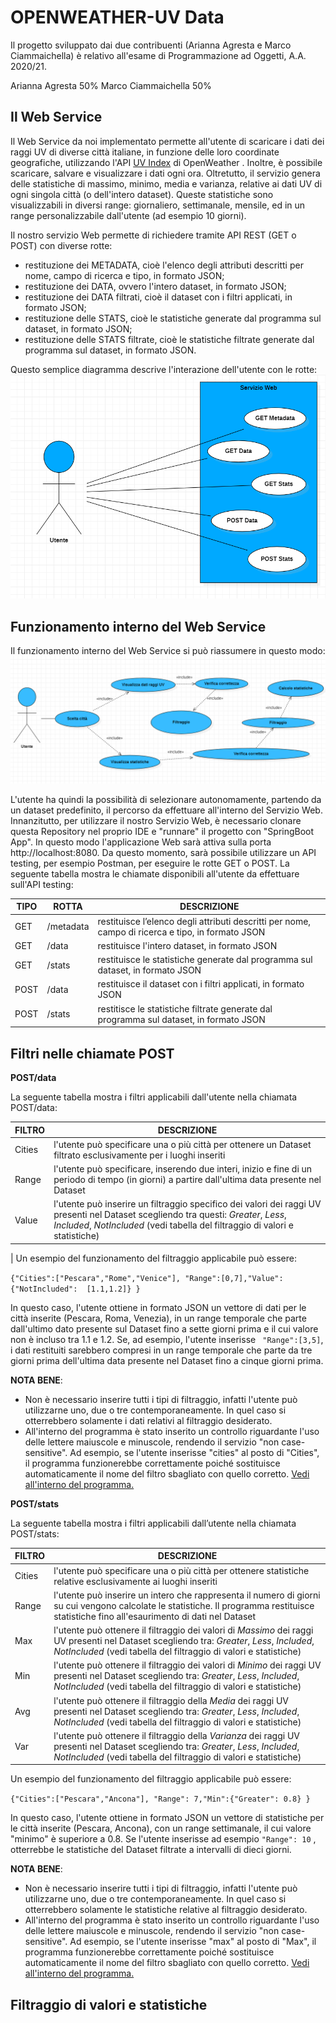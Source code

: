 # OPENWEATHER-UV Data
Il progetto sviluppato dai due contribuenti (Arianna Agresta e Marco Ciammaichella) è relativo all'esame di Programmazione ad Oggetti, A.A. 2020/21.

Arianna Agresta 50%
Marco Ciammaichella 50%

##  Il Web Service
Il Web Service da noi implementato permette all'utente di scaricare i dati dei raggi UV di diverse città italiane, in funzione delle loro coordinate geografiche, utilizzando l'API [UV Index](https://openweathermap.org/api/uvi#geo)  di OpenWeather . Inoltre, è possibile scaricare, salvare e visualizzare i dati ogni ora. Oltretutto, il servizio genera delle statistiche di massimo, minimo, media e varianza, relative ai dati UV di ogni singola città (o dell'intero dataset). Queste statistiche sono visualizzabili in diversi range: giornaliero, settimanale, mensile, ed in un range personalizzabile dall'utente (ad esempio 10 giorni). 

Il nostro servizio Web permette di richiedere tramite API REST (GET o POST) con diverse rotte:
 - restituzione dei METADATA, cioè l'elenco degli attributi descritti per nome, campo di ricerca e tipo, in formato JSON;
 - restituzione dei DATA, ovvero l'intero dataset, in formato JSON;
 - restituzione dei DATA filtrati, cioè il dataset con i filtri applicati, in formato JSON;
 - restituzione delle STATS, cioè le statistiche generate dal programma sul dataset, in formato JSON;
 - restituzione delle STATS filtrate, cioè le statistiche filtrate generate dal programma sul dataset, in formato JSON.
 
 Questo semplice diagramma descrive l'interazione dell'utente con le rotte:
 ![](https://github.com/Arianna6400/Progetto-Agresta-Ciammaichella/blob/master/UMLDiagrams/UseCaseDiagrams/UseCase(Metadata,%20Data,%20Stats).png?raw=true)

## Funzionamento interno del Web Service

 Il funzionamento interno del Web Service si può riassumere in questo modo:
 ![](https://github.com/Arianna6400/Progetto-Agresta-Ciammaichella/blob/master/UMLDiagrams/UseCaseDiagrams/UseCaseInterno.png?raw=true)

 L'utente ha quindi la possibilità di selezionare autonomamente, partendo da un dataset predefinito, il percorso da effettuare all'interno del Servizio Web.
 Innanzitutto, per utilizzare il nostro Servizio Web, è necessario clonare questa Repository nel proprio IDE e "runnare" il progetto con "SpringBoot App". In questo modo l'applicazione Web sarà attiva sulla porta http://localhost:8080.
 Da questo momento, sarà possibile utilizzare un API testing, per esempio Postman, per eseguire le rotte GET o POST. 
 La seguente tabella mostra le chiamate disponibili all'utente da effettuare sull'API testing:
 
|TIPO | ROTTA    |    DESCRIZIONE                |
|----------------|-------------------------------|-
| GET |  /metadata| restituisce l’elenco degli attributi descritti per nome, campo di ricerca e tipo, in formato JSON
| GET |  /data | restituisce l'intero dataset, in formato JSON
| GET |  /stats| restituisce le statistiche generate dal programma sul dataset, in formato JSON
| POST |  /data|  restituisce il dataset con i filtri applicati, in formato JSON
| POST |  /stats| restitisce le statistiche filtrate generate dal programma sul dataset, in formato JSON

##  Filtri nelle chiamate POST

**POST/data**

La seguente tabella mostra i filtri applicabili dall'utente nella chiamata POST/data:

|FILTRO| DESCRIZIONE | 
|--|--|
| Cities |  l'utente può specificare una o più città per ottenere un Dataset filtrato esclusivamente per i luoghi inseriti|
| Range | l'utente può specificare, inserendo due interi, inizio e fine di un periodo di tempo (in giorni) a partire dall'ultima data presente nel Dataset |
| Value | l'utente può inserire un filtraggio specifico dei valori dei raggi UV presenti nel Dataset scegliendo tra questi: *Greater*, *Less*, *Included*, *NotIncluded* (vedi tabella del filtraggio di valori e statistiche)
  |
 Un esempio del funzionamento del filtraggio applicabile può essere:
  

` {"Cities":["Pescara","Rome","Venice"], "Range":[0,7],"Value":{"NotIncluded":  [1.1,1.2]} }  `

In questo caso, l'utente ottiene in formato JSON un vettore di dati per le città inserite (Pescara, Roma, Venezia), in un range temporale che parte dall'ultimo dato presente sul Dataset fino a sette giorni prima e il cui valore non è incluso tra 1.1 e 1.2. Se, ad esempio, l'utente inserisse
` "Range":[3,5]`,  i dati restituiti sarebbero compresi in un range temporale che parte da tre giorni prima dell'ultima data presente nel Dataset fino a cinque giorni prima.

**NOTA BENE**: 

 - Non è necessario inserire tutti i tipi di filtraggio, infatti l'utente può utilizzarne uno, due o tre contemporaneamente. In quel caso si otterrebbero solamente i dati relativi al filtraggio desiderato.
 - All'interno del programma è stato inserito un controllo riguardante l'uso delle lettere maiuscole e minuscole, rendendo il servizio "non case-sensitive". Ad esempio, se l'utente inserisse "cities" al posto di "Cities", il programma funzionerebbe correttamente poiché sostituisce automaticamente il nome del filtro sbagliato con quello corretto. [Vedi all'interno del programma.](https://github.com/Arianna6400/Progetto-Agresta-Ciammaichella/blob/master/ProgettoOOP/src/main/java/com/example/ProgettoOOP/util/DataParser.java) 

**POST/stats**

La seguente tabella mostra i filtri applicabili dall’utente nella chiamata POST/stats:

| FILTRO | DESCRIZIONE |
|--|--|
| Cities | l'utente può specificare una o più città per ottenere statistiche relative esclusivamente ai luoghi inseriti |
| Range | l'utente può inserire un intero che rappresenta il numero di giorni su cui vengono calcolate le statistiche. Il programma restituisce statistiche fino all'esaurimento di dati nel Dataset |
| Max | l'utente può ottenere il filtraggio dei valori di *Massimo* dei raggi UV presenti nel Dataset scegliendo tra: *Greater*, *Less*, *Included*, *NotIncluded* (vedi tabella del filtraggio di valori e statistiche)   |
| Min | l'utente può ottenere il filtraggio dei valori di *Minimo* dei raggi UV presenti nel Dataset scegliendo tra: *Greater*, *Less*, *Included*, *NotIncluded* (vedi tabella del filtraggio di valori e statistiche) |
| Avg | l'utente può ottenere il filtraggio della *Media* dei raggi UV presenti nel Dataset scegliendo tra: *Greater*, *Less*, *Included*, *NotIncluded* (vedi tabella del filtraggio di valori e statistiche) |
| Var | l'utente può ottenere il filtraggio della *Varianza* dei raggi UV presenti nel Dataset scegliendo tra: *Greater*, *Less*, *Included*, *NotIncluded* (vedi tabella del filtraggio di valori e statistiche) |

Un esempio del funzionamento del filtraggio applicabile può essere:

` {"Cities":["Pescara","Ancona"], "Range": 7,"Min":{"Greater": 0.8} }  `

In questo caso, l'utente ottiene in formato JSON un vettore di statistiche per le città inserite (Pescara, Ancona), con un range settimanale, il cui valore "minimo" è superiore a 0.8. Se l'utente inserisse ad esempio  ` "Range": 10 ` , otterrebbe le statistiche del Dataset filtrate a intervalli di dieci giorni. 

**NOTA BENE**: 

 - Non è necessario inserire tutti i tipi di filtraggio, infatti l'utente può utilizzarne uno, due o tre contemporaneamente. In quel caso si otterrebbero solamente le statistiche relative al filtraggio desiderato.
 - All'interno del programma è stato inserito un controllo riguardante l'uso delle lettere maiuscole e minuscole, rendendo il servizio "non case-sensitive". Ad esempio, se l'utente inserisse "max" al posto di "Max", il programma funzionerebbe correttamente poiché sostituisce automaticamente il nome del filtro sbagliato con quello corretto. [Vedi all'interno del programma.](https://github.com/Arianna6400/Progetto-Agresta-Ciammaichella/blob/master/ProgettoOOP/src/main/java/com/example/ProgettoOOP/util/StatsParser.java) 

## Filtraggio di valori e statistiche
